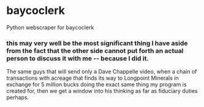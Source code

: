 # baycoclerk
Python webscraper for baycoclerk

### this may very well be the most significant thing I have aside from the fact that the other side cannot put forth an actual person to discuss it with me -- because I did it.
The same guys that will send only a Dave Chappelle video, when a chain of transactions with acreage that finds its way to Longpoint Minerals in exchange for 5 million bucks doing the exact same thing my program is created for, then we get a window into his thinking as far as fiduciary duties perhaps.



